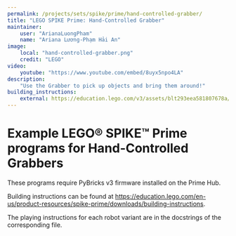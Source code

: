 ```yaml
---
permalink: /projects/sets/spike/prime/hand-controlled-grabber/
title: "LEGO SPIKE Prime: Hand-Controlled Grabber"
maintainer:
    user: "ArianaLuongPham"
    name: "Ariana Lương-Phạm Hải An"
image:
    local: "hand-controlled-grabber.png"
    credit: "LEGO"
video:
    youtube: "https://www.youtube.com/embed/8uyx5npo4LA"
description:
    "Use the Grabber to pick up objects and bring them around!"
building_instructions:
    external: https://education.lego.com/v3/assets/blt293eea581807678a/blt56a81c75560c9a81/5f8802cbf71916144453a493/supercleaup-bi-pdf-book1of3.pdf
---
```


# Example LEGO® SPIKE™ Prime programs for Hand-Controlled Grabbers

These programs require PyBricks v3 firmware installed on the Prime Hub.

Building instructions can be found at https://education.lego.com/en-us/product-resources/spike-prime/downloads/building-instructions.

The playing instructions for each robot variant are in the docstrings of the corresponding file.
